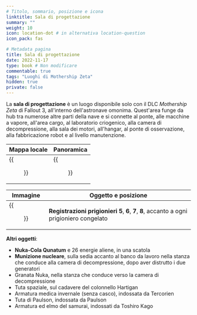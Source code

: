 ```yaml
---
# Titolo, sommario, posizione e icona
linktitle: Sala di progettazione
summary: ""
weight: 10
icon: location-dot # in alternativa location-question
icon_pack: fas

# Metadata pagina
title: Sala di progettazione
date: 2022-11-17
type: book # Non modificare
commentable: true
tags: "Luoghi di Mothership Zeta"
hidden: true
private: false 
---
```


<div class="fo3">

La **sala di progettazione** è un luogo disponibile solo con il DLC *Mothership Zeta* di Fallout 3, all'interno dell'astronave omonima.
Quest'area funge da hub tra numerose altre parti della nave e si connette al ponte, alle macchine a vapore, all'area cargo, al laboratorio criogenico, alla camera di decompressione, alla sala dei motori, all'hangar, al ponte di osservazione, alla fabbricazione robot e al livello manutenzione.

| Mappa locale | Panoramica |
| ------------ | ---------- |
|  {{<figure src="fo3/Engineering_Core_map.webp">}}           |  {{<figure src="fo3/Pasted image 20221207183929.png">}}          |

| Immagine                                                   | Oggetto e posizione                                             |
| ---------------------------------------------------------- | --------------------------------------------------------------- |
| {{<figure src="fo3/Alien_captive_recording_log_5-8_engineering_core.webp">}}| **Registrazioni prigionieri 5**, **6**, **7**, **8**, accanto a ogni prigioniero congelato |


**Altri oggetti**:
- **Nuka-Cola Qunatum** e 26 energie aliene, in una scatola
- **Munizione nucleare**, sulla sedia accanto al banco da lavoro nella stanza che conduce alla camera di decompressione, dopo aver distrutto i due generatori                    
- Granata Nuka, nella stanza che conduce verso la camera di decompressione
- Tuta spaziale, sul cadavere del colonnello Hartigan
- Armatura medica invernale (senza casco), indossata da Tercorien
- Tuta di Paulson, indossata da Paulson
- Armatura ed elmo del samurai, indossati da Toshiro Kago

</div>
